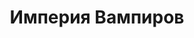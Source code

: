---
draft: false
slug: imperiia-vampirov-1b08b326
title: Империя Вампиров
type: books
params:
  authors:
  - Jay Kristoff, Джей Кристофф
  bookTitle: Империя Вампиров
  book_description: Из чаши священной изливается свет,И верные руки избавят от бед.Перед
    светлыми давший обед,Один человек вернет небу свет.С последнего рассвета прошло
    двадцать семь лет. Вот уже почти три десятилетия вампиры ведут войну с человечеством;
    они строят свою бессмертную империю, разрывая в клочья нашу. От человечества остаются
    немногие крохотные искорки света в море тьмы.Габриэль де Леон – угодник-среброносец,
    член священного братства, посвятившего себя защите государства и церкви от созданий
    ночи. Но даже весь Серебряный орден оказался не в силах сдержать прилив, когда
    свет дня покинул нас, и во остался один только Габриэль.В плену у тех самых чудовищ,
    которых он поклялся уничтожить, последний угодник-среброносец вынужден рассказывать
    свою историю. Историю легендарных сражений и запретной любви, утраченной веры
    и новых друзей, Войн крови и Вечного Короля, а также поисков последней надежды
    человечества – Священного Грааля.
  cover: https://images-na.ssl-images-amazon.com/images/S/compressed.photo.goodreads.com/books/1646588774i/60560990.jpg
  isbn: '9785171188023'
  goodreads_link: https://www.goodreads.com/book/show/60560990
  page_count: '832'
  russian_audioversion: 'no'
  russian_translation_status: exists
  short_book_description: Из чаши священной изливается свет,И верные руки избавят
    от бед.Перед светлыми давший обед,Один человек вернет небу свет.С последнего рассвета
    прошло двадцать семь лет. Вот уже почти три...
  tags:
  - adult fiction
  - dark fantasy
  - fantasy
  - fiction
  - horror
  - paranormal
  - vampires
---